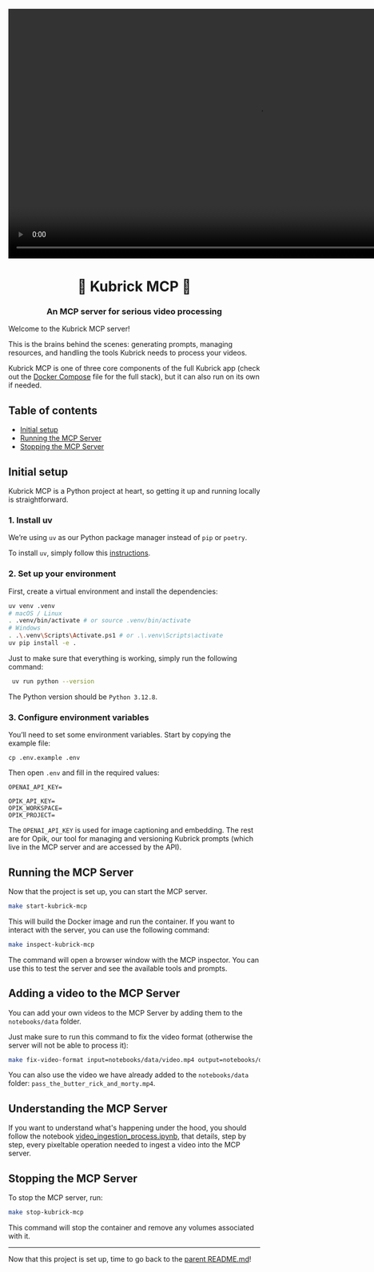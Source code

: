 <p align="center">
        <video src="../static/diagrams/[PartI][MCP]-Architecture.mp4" autoplay width=1000/>
    <h1 align="center">🔌 Kubrick MCP 🔌</h1>
    <h3 align="center">An MCP server for serious video processing</h3>
</p>

Welcome to the Kubrick MCP server! 

This is the brains behind the scenes: generating prompts, managing resources, and handling the tools Kubrick needs to process your videos.

Kubrick MCP is one of three core components of the full Kubrick app (check out the [Docker Compose](../docker-compose.yml) file for the full stack), but it can also run on its own if needed.

## Table of contents

- [Initial setup](#initial-setup)
- [Running the MCP Server](#running-the-mcp-server)
- [Stopping the MCP Server](#stopping-the-mcp-server)

## Initial setup

Kubrick MCP is a Python project at heart, so getting it up and running locally is straightforward.


### 1. Install uv 

We’re using `uv` as our Python package manager instead of `pip` or `poetry`.

To install `uv`, simply follow this [instructions](https://docs.astral.sh/uv/getting-started/installation/). 

### 2. Set up your environment

First, create a virtual environment and install the dependencies:

```bash
uv venv .venv
# macOS / Linux
. .venv/bin/activate # or source .venv/bin/activate
# Windows
. .\.venv\Scripts\Activate.ps1 # or .\.venv\Scripts\activate
uv pip install -e .
```

Just to make sure that everything is working, simply run the following command:

```bash
 uv run python --version
```

The Python version should be `Python 3.12.8`.

### 3. Configure environment variables

You’ll need to set some environment variables. Start by copying the example file:

```
cp .env.example .env
```

Then open `.env` and fill in the required values:

```
OPENAI_API_KEY=

OPIK_API_KEY=
OPIK_WORKSPACE=
OPIK_PROJECT=
```

The `OPENAI_API_KEY` is used for image captioning and embedding. The rest are for Opik, our tool for managing and versioning Kubrick prompts (which live in the MCP server and are accessed by the API).

## Running the MCP Server

Now that the project is set up, you can start the MCP server.

```bash
make start-kubrick-mcp
```

This will build the Docker image and run the container. If you want to interact with the server, you can use the following command:

```bash
make inspect-kubrick-mcp
```

The command will open a browser window with the MCP inspector. You can use this to test the server and see the available tools and prompts.

## Adding a video to the MCP Server

You can add your own videos to the MCP Server by adding them to the `notebooks/data` folder.

Just make sure to run this command to fix the video format (otherwise the server will not be able to process it):

```bash
make fix-video-format input=notebooks/data/video.mp4 output=notebooks/data/video_fixed.mp4
```

You can also use the video we have already added to the `notebooks/data` folder: `pass_the_butter_rick_and_morty.mp4`. 


## Understanding the MCP Server

If you want to understand what's happening under the hood, you should follow the notebook [video_ingestion_process.ipynb](notebooks/video_ingestion_process.ipynb), that details, step by step, every pixeltable operation needed to ingest a video into the MCP server.


## Stopping the MCP Server

To stop the MCP server, run:

```bash
make stop-kubrick-mcp
```

This command will stop the container and remove any volumes associated with it.

---

Now that this project is set up, time to go back to the [parent README.md](../README.md)! 
